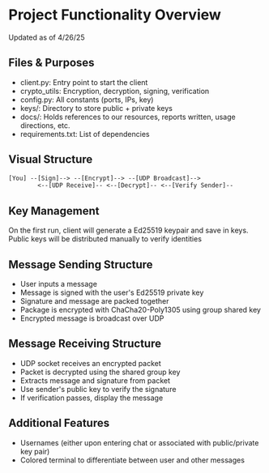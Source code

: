 # Project Functionality Overview

Updated as of 4/26/25

## Files & Purposes

- client.py: Entry point to start the client
- crypto_utils: Encryption, decryption, signing, verification
- config.py: All constants (ports, IPs, key)
- keys/: Directory to store public + private keys
- docs/: Holds references to our resources, reports written, usage directions, etc.
- requirements.txt: List of dependencies

## Visual Structure

```txt
[You] --[Sign]--> --[Encrypt]--> --[UDP Broadcast]-->
        <--[UDP Receive]-- <--[Decrypt]-- <--[Verify Sender]--
```

## Key Management

On the first run, client will generate a Ed25519 keypair and save in keys. Public keys will be distributed manually to verify identities

## Message Sending Structure

- User inputs a message
- Message is signed with the user's Ed25519 private key
- Signature and message are packed together
- Package is encrypted with ChaCha20-Poly1305 using group shared key
- Encrypted message is broadcast over UDP

## Message Receiving Structure

- UDP socket receives an encrypted packet
- Packet is decrypted using the shared group key
- Extracts message and signature from packet
- Use sender's public key to verify the signature
- If verification passes, display the message

## Additional Features

- Usernames (either upon entering chat or associated with public/private key pair)
- Colored terminal to differentiate between user and other messages
